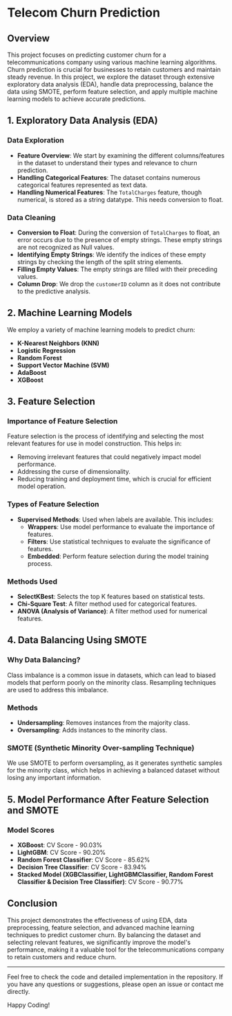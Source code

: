 # Telecom Churn Prediction


## Overview

This project focuses on predicting customer churn for a telecommunications company using various machine learning algorithms. Churn prediction is crucial for businesses to retain customers and maintain steady revenue. In this project, we explore the dataset through extensive exploratory data analysis (EDA), handle data preprocessing, balance the data using SMOTE, perform feature selection, and apply multiple machine learning models to achieve accurate predictions.

## 1. Exploratory Data Analysis (EDA)

### Data Exploration

- **Feature Overview**: We start by examining the different columns/features in the dataset to understand their types and relevance to churn prediction.
- **Handling Categorical Features**: The dataset contains numerous categorical features represented as text data.
- **Handling Numerical Features**: The `TotalCharges` feature, though numerical, is stored as a string datatype. This needs conversion to float.

### Data Cleaning

- **Conversion to Float**: During the conversion of `TotalCharges` to float, an error occurs due to the presence of empty strings. These empty strings are not recognized as Null values.
- **Identifying Empty Strings**: We identify the indices of these empty strings by checking the length of the split string elements.
- **Filling Empty Values**: The empty strings are filled with their preceding values.
- **Column Drop**: We drop the `customerID` column as it does not contribute to the predictive analysis.

## 2. Machine Learning Models

We employ a variety of machine learning models to predict churn:

- **K-Nearest Neighbors (KNN)**
- **Logistic Regression**
- **Random Forest**
- **Support Vector Machine (SVM)**
- **AdaBoost**
- **XGBoost**

## 3. Feature Selection

### Importance of Feature Selection

Feature selection is the process of identifying and selecting the most relevant features for use in model construction. This helps in:

- Removing irrelevant features that could negatively impact model performance.
- Addressing the curse of dimensionality.
- Reducing training and deployment time, which is crucial for efficient model operation.

### Types of Feature Selection

- **Supervised Methods**: Used when labels are available. This includes:
  - **Wrappers**: Use model performance to evaluate the importance of features.
  - **Filters**: Use statistical techniques to evaluate the significance of features.
  - **Embedded**: Perform feature selection during the model training process.

### Methods Used

- **SelectKBest**: Selects the top K features based on statistical tests.
- **Chi-Square Test**: A filter method used for categorical features.
- **ANOVA (Analysis of Variance)**: A filter method used for numerical features.

## 4. Data Balancing Using SMOTE

### Why Data Balancing?

Class imbalance is a common issue in datasets, which can lead to biased models that perform poorly on the minority class. Resampling techniques are used to address this imbalance.

### Methods

- **Undersampling**: Removes instances from the majority class.
- **Oversampling**: Adds instances to the minority class.

### SMOTE (Synthetic Minority Over-sampling Technique)

We use SMOTE to perform oversampling, as it generates synthetic samples for the minority class, which helps in achieving a balanced dataset without losing any important information.

## 5. Model Performance After Feature Selection and SMOTE

### Model Scores

- **XGBoost**: CV Score - 90.03%
- **LightGBM**: CV Score - 90.20%
- **Random Forest Classifier**: CV Score - 85.62%
- **Decision Tree Classifier**: CV Score - 83.94%
- **Stacked Model (XGBClassifier, LightGBMClassifier, Random Forest Classifier & Decision Tree Classifier)**: CV Score - 90.77%

## Conclusion

This project demonstrates the effectiveness of using EDA, data preprocessing, feature selection, and advanced machine learning techniques to predict customer churn. By balancing the dataset and selecting relevant features, we significantly improve the model's performance, making it a valuable tool for the telecommunications company to retain customers and reduce churn.

---

Feel free to check the code and detailed implementation in the repository. If you have any questions or suggestions, please open an issue or contact me directly.

Happy Coding!
